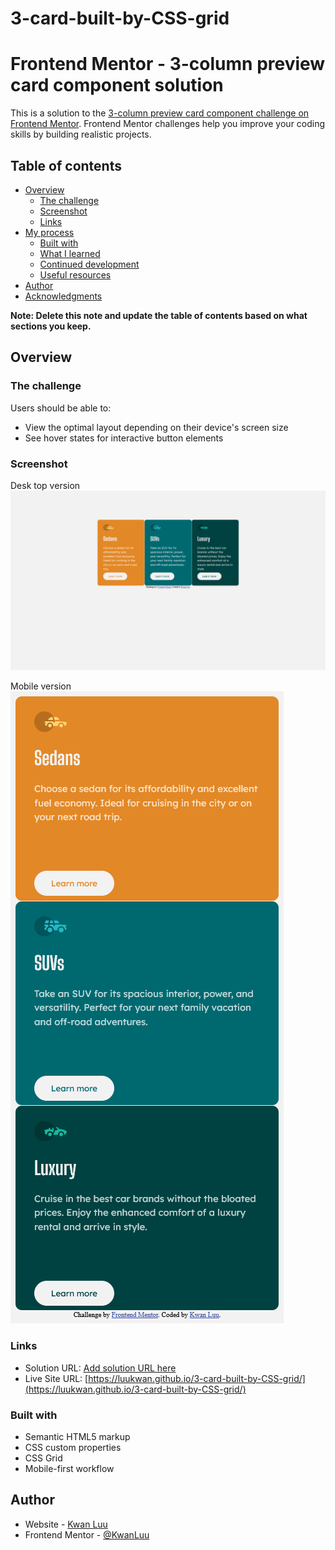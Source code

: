 # 3-card-built-by-CSS-grid

# Frontend Mentor - 3-column preview card component solution

This is a solution to the [3-column preview card component challenge on Frontend Mentor](https://www.frontendmentor.io/challenges/3column-preview-card-component-pH92eAR2-). Frontend Mentor challenges help you improve your coding skills by building realistic projects. 

## Table of contents

- [Overview](#overview)
  - [The challenge](#the-challenge)
  - [Screenshot](#screenshot)
  - [Links](#links)
- [My process](#my-process)
  - [Built with](#built-with)
  - [What I learned](#what-i-learned)
  - [Continued development](#continued-development)
  - [Useful resources](#useful-resources)
- [Author](#author)
- [Acknowledgments](#acknowledgments)

**Note: Delete this note and update the table of contents based on what sections you keep.**

## Overview

### The challenge

Users should be able to:

- View the optimal layout depending on their device's screen size
- See hover states for interactive button elements

### Screenshot
   Desk top version
![](./images/desk_top.png)

   Mobile version
![](./images/mobile.png) 


### Links

- Solution URL: [Add solution URL here](https://your-solution-url.com)
- Live Site URL: [https://luukwan.github.io/3-card-built-by-CSS-grid/](https://luukwan.github.io/3-card-built-by-CSS-grid/)

### Built with

- Semantic HTML5 markup
- CSS custom properties
- CSS Grid
- Mobile-first workflow

## Author

- Website - [Kwan Luu](https://www.your-site.com)
- Frontend Mentor - [@KwanLuu](https://www.frontendmentor.io/profile/LuuKwan)
